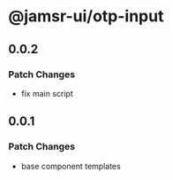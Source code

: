 # @jamsr-ui/otp-input

## 0.0.2

### Patch Changes

- fix main script

## 0.0.1

### Patch Changes

- base component templates
